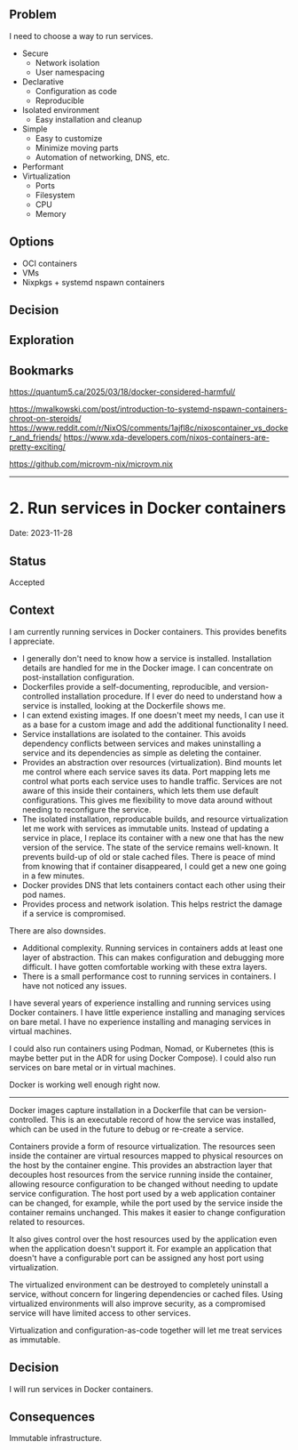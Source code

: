 ## Problem

I need to choose a way to run services.

- Secure
    - Network isolation
    - User namespacing
- Declarative
    - Configuration as code
    - Reproducible
- Isolated environment
    - Easy installation and cleanup
- Simple
    - Easy to customize
    - Minimize moving parts
    - Automation of networking, DNS, etc.
- Performant
- Virtualization
    - Ports
    - Filesystem
    - CPU
    - Memory

## Options

- OCI containers
- VMs
- Nixpkgs + systemd nspawn containers

## Decision

## Exploration

## Bookmarks

https://quantum5.ca/2025/03/18/docker-considered-harmful/

https://mwalkowski.com/post/introduction-to-systemd-nspawn-containers-chroot-on-steroids/
https://www.reddit.com/r/NixOS/comments/1ajfl8c/nixoscontainer_vs_docker_and_friends/
https://www.xda-developers.com/nixos-containers-are-pretty-exciting/

https://github.com/microvm-nix/microvm.nix

---

# 2. Run services in Docker containers

Date: 2023-11-28

## Status

Accepted

## Context

I am currently running services in Docker containers.
This provides benefits I appreciate.

- I generally don't need to know how a service is installed. Installation details are handled for me in the Docker image. I can concentrate on post-installation configuration.
- Dockerfiles provide a self-documenting, reproducible, and version-controlled installation procedure. If I ever do need to understand how a service is installed, looking at the Dockerfile shows me.
- I can extend existing images. If one doesn't meet my needs, I can use it as a base for a custom image and add the additional functionality I need.
- Service installations are isolated to the container. This avoids dependency conflicts between services and makes uninstalling a service and its dependencies as simple as deleting the container.
- Provides an abstraction over resources (virtualization). Bind mounts let me control where each service saves its data. Port mapping lets me control what ports each service uses to handle traffic. Services are not aware of this inside their containers, which lets them use default configurations. This gives me flexibility to move data around without needing to reconfigure the service.
- The isolated installation, reproducable builds, and resource virtualization let me work with services as immutable units. Instead of updating a service in place, I replace its container with a new one that has the new version of the service. The state of the service remains well-known. It prevents build-up of old or stale cached files. There is peace of mind from knowing that if container disappeared, I could get a new one going in a few minutes.
- Docker provides DNS that lets containers contact each other using their pod names.
- Provides process and network isolation. This helps restrict the damage if a service is compromised.

There are also downsides.

- Additional complexity. Running services in containers adds at least one layer of abstraction. This can makes configuration and debugging more difficult. I have gotten comfortable working with these extra layers.
- There is a small performance cost to running services in containers. I have not noticed any issues.

I have several years of experience installing and running services using Docker containers.
I have little experience installing and managing services on bare metal.
I have no experience installing and managing services in virtual machines.

I could also run containers using Podman, Nomad, or Kubernetes (this is maybe better put in the ADR for using Docker Compose).
I could also run services on bare metal or in virtual machines.

Docker is working well enough right now.

---

Docker images capture installation in a Dockerfile that can be version-controlled.
This is an executable record of how the service was installed,
which can be used in the future to debug or re-create a service.

Containers provide a form of resource virtualization.
The resources seen inside the container are virtual resources mapped to physical resources on the host by the container engine.
This provides an abstraction layer that decouples host resources from the service running inside the container,
allowing resource configuration to be changed without needing to update service configuration.
The host port used by a web application container can be changed, for example, while the port used by the service inside the container remains unchanged.
This makes it easier to change configuration related to resources.

It also gives control over the host resources used by the application even when the application doesn't support it. For example an application that doesn't have a configurable port can be assigned any host port using virtualization.

The virtualized environment can be destroyed to completely uninstall a service,
without concern for lingering dependencies or cached files.
Using virtualized environments will also improve security,
as a compromised service will have limited access to other services.

Virtualization and configuration-as-code together will let me treat services as immutable.

## Decision

I will run services in Docker containers.

## Consequences

Immutable infrastructure.
